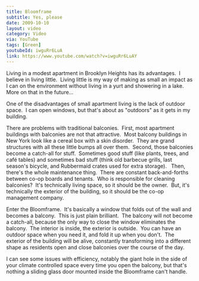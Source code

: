 ```yaml
---
title: Bloomframe
subtitle: Yes, please
date: 2009-10-10
layout: video
category: Video
via: YouTube
tags: [Green]
youtubeId: iwguRr6LuA
link: https://www.youtube.com/watch?v=iwguRr6LuAY
---
```


  Living in a modest apartment in Brooklyn Heights has its advantages.  I believe in living little.  Living little is my way of making as small an impact as I can on the environment without living in a yurt and showering in a lake.  More on that in the future…
<!-- more -->  
One of the disadvantages of small apartment living is the lack of outdoor space.  I can open windows, but that's about as "outdoors" as it gets in my building.

There are problems with traditional balconies.  First, most apartment buildings with balconies are not that attractive.  Most balcony buildings in New York look like a cereal box with a skin disorder.  They are grand structures with all these little bumps all over them.  Second, those balconies become a catch-all for stuff.  Sometimes good stuff (like plants, trees, and café tables) and sometimes bad stuff (think old barbecue grills, last season's bicycle, and Rubbermaid crates used for extra storage).   Then, there's the whole maintenance thing.  There are constant back-and-forths between co-op boards and tenants.  Who is responsible for cleaning balconies?  It's technically living space, so it should be the owner.  But, it's technically the exterior of the building, so it should be the co-op management company.

Enter the Bloomframe.  It's basically a window that folds out of the wall and becomes a balcony.  This is just plain brilliant.  The balcony will not become a catch-all, because the only way to close the window eliminates the balcony.  The interior is inside, the exterior is outside.  You can have an outdoor space when you need it, and fold it up when you don't.  The exterior of the building will be alive, constantly transforming into a different shape as residents open and close balconies over the course of the day.

I can see some issues with efficiency, notably the giant hole in the side of your climate controlled space every time you open the balcony, but that's nothing a sliding glass door mounted inside the Bloomframe can't handle.

